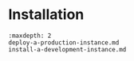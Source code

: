 # Installation

```{toctree}
:maxdepth: 2
deploy-a-production-instance.md
install-a-development-instance.md
```
